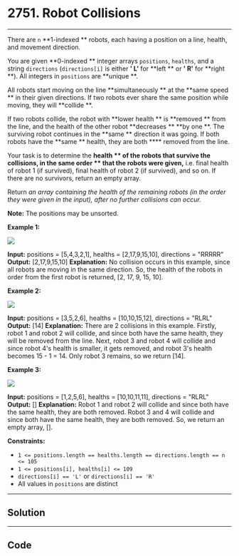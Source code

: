 # 2751. Robot Collisions

---

There are `n` **1-indexed ** robots, each having a position on a line, health, and movement direction.

You are given **0-indexed ** integer arrays `positions`, `healths`, and a string `directions` (`directions[i]` is either **' L'** for **left ** or **' R'** for **right **). All integers in `positions` are **unique **.

All robots start moving on the line **simultaneously ** at the **same speed ** in their given directions. If two robots ever share the same position while moving, they will **collide **.

If two robots collide, the robot with **lower health ** is **removed ** from the line, and the health of the other robot **decreases ** **by one **. The surviving robot continues in the **same ** direction it was going. If both robots have the **same ** health, they are both **** removed from the line.

Your task is to determine the **health ** of the robots that survive the collisions, in the same **order ** that the robots were given,**** i.e. final health of robot 1 (if survived), final health of robot 2 (if survived), and so on. If there are no survivors, return an empty array.

Return _an array containing the health of the remaining robots (in the order they were given in the input), after no further collisions can occur._

**Note:** The positions may be unsorted.

 

 

**Example 1:**

![](https://assets.leetcode.com/uploads/2023/05/15/image-20230516011718-12.png)


**Input:** positions = [5,4,3,2,1], healths = [2,17,9,15,10], directions = "RRRRR"
**Output:** [2,17,9,15,10]
**Explanation:** No collision occurs in this example, since all robots are moving in the same direction. So, the health of the robots in order from the first robot is returned, [2, 17, 9, 15, 10].


**Example 2:**

![](https://assets.leetcode.com/uploads/2023/05/15/image-20230516004433-7.png)


**Input:** positions = [3,5,2,6], healths = [10,10,15,12], directions = "RLRL"
**Output:** [14]
**Explanation:** There are 2 collisions in this example. Firstly, robot 1 and robot 2 will collide, and since both have the same health, they will be removed from the line. Next, robot 3 and robot 4 will collide and since robot 4's health is smaller, it gets removed, and robot 3's health becomes 15 - 1 = 14. Only robot 3 remains, so we return [14].


**Example 3:**

![](https://assets.leetcode.com/uploads/2023/05/15/image-20230516005114-9.png)


**Input:** positions = [1,2,5,6], healths = [10,10,11,11], directions = "RLRL"
**Output:** []
**Explanation:** Robot 1 and robot 2 will collide and since both have the same health, they are both removed. Robot 3 and 4 will collide and since both have the same health, they are both removed. So, we return an empty array, [].

 

**Constraints:**

  * `1 <= positions.length == healths.length == directions.length == n <= 105`
  * `1 <= positions[i], healths[i] <= 109`
  * `directions[i] == 'L'` or `directions[i] == 'R'`
  * All values in `positions` are distinct

---

## Solution



---

## Code
```python


```